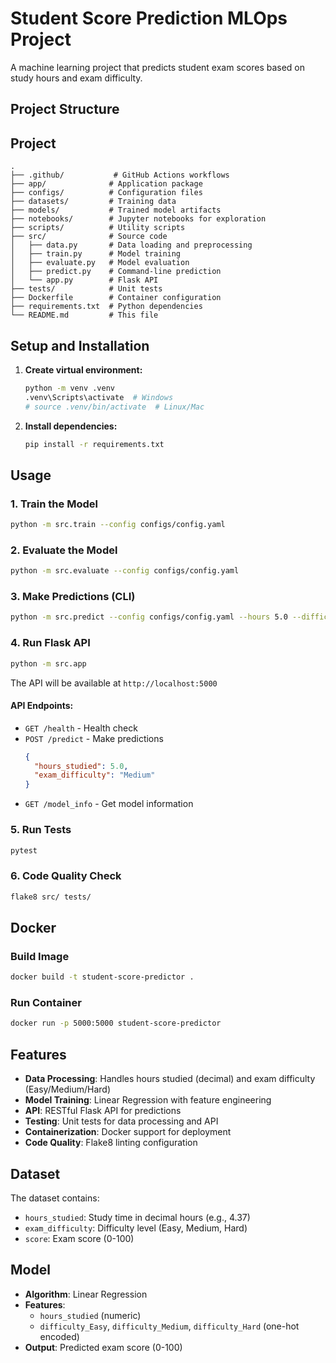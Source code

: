 # Student Score Prediction MLOps Project

A machine learning project that predicts student exam scores based on study hours and exam difficulty.

## Project Structure
## Project
```
.
├── .github/           # GitHub Actions workflows
├── app/              # Application package
├── configs/          # Configuration files
├── datasets/         # Training data
├── models/           # Trained model artifacts
├── notebooks/        # Jupyter notebooks for exploration
├── scripts/          # Utility scripts
├── src/              # Source code
│   ├── data.py       # Data loading and preprocessing
│   ├── train.py      # Model training
│   ├── evaluate.py   # Model evaluation
│   ├── predict.py    # Command-line prediction
│   └── app.py        # Flask API
├── tests/            # Unit tests
├── Dockerfile        # Container configuration
├── requirements.txt  # Python dependencies
└── README.md         # This file
```

## Setup and Installation

1. **Create virtual environment:**
   ```bash
   python -m venv .venv
   .venv\Scripts\activate  # Windows
   # source .venv/bin/activate  # Linux/Mac
   ```

2. **Install dependencies:**
   ```bash
   pip install -r requirements.txt
   ```

## Usage

### 1. Train the Model
```bash
python -m src.train --config configs/config.yaml
```

### 2. Evaluate the Model
```bash
python -m src.evaluate --config configs/config.yaml
```

### 3. Make Predictions (CLI)
```bash
python -m src.predict --config configs/config.yaml --hours 5.0 --difficulty Medium
```

### 4. Run Flask API
```bash
python -m src.app
```

The API will be available at `http://localhost:5000`

#### API Endpoints:
- `GET /health` - Health check
- `POST /predict` - Make predictions
  ```json
  {
    "hours_studied": 5.0,
    "exam_difficulty": "Medium"
  }
  ```
- `GET /model_info` - Get model information

### 5. Run Tests
```bash
pytest
```

### 6. Code Quality Check
```bash
flake8 src/ tests/
```

## Docker

### Build Image
```bash
docker build -t student-score-predictor .
```

### Run Container
```bash
docker run -p 5000:5000 student-score-predictor
```

## Features

- **Data Processing**: Handles hours studied (decimal) and exam difficulty (Easy/Medium/Hard)
- **Model Training**: Linear Regression with feature engineering
- **API**: RESTful Flask API for predictions
- **Testing**: Unit tests for data processing and API
- **Containerization**: Docker support for deployment
- **Code Quality**: Flake8 linting configuration

## Dataset

The dataset contains:
- `hours_studied`: Study time in decimal hours (e.g., 4.37)
- `exam_difficulty`: Difficulty level (Easy, Medium, Hard)
- `score`: Exam score (0-100)

## Model

- **Algorithm**: Linear Regression
- **Features**: 
  - `hours_studied` (numeric)
  - `difficulty_Easy`, `difficulty_Medium`, `difficulty_Hard` (one-hot encoded)
- **Output**: Predicted exam score (0-100)
